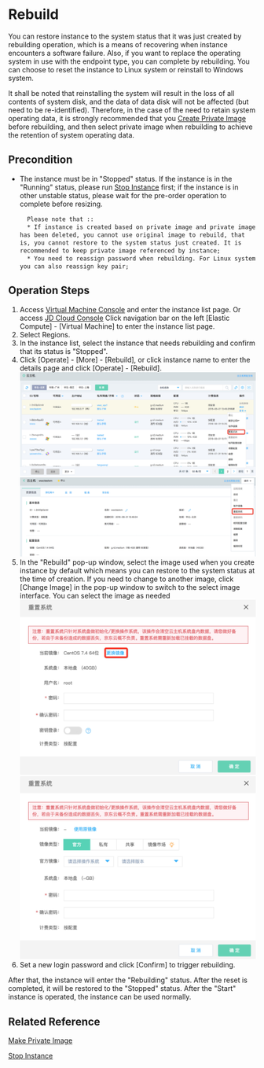 # Rebuild

You can restore instance to the system status that it was just created by rebuilding operation, which is a means of recovering when instance encounters a software failure. Also, if you want to replace the operating system in use with the endpoint type, you can complete by rebuilding. You can choose to reset the instance to Linux system or reinstall to Windows system.

It shall be noted that reinstalling the system will result in the loss of all contents of system disk, and the data of data disk will not be affected (but need to be re-identified). Therefore, in the case of the need to retain system operating data, it is strongly recommended that you [Create Private Image]() before rebuilding, and then select private image when rebuilding to achieve the retention of system operating data.

## Precondition

* The instance must be in "Stopped" status. If the instance is in the "Running" status, please run [Stop Instance](Stop-Instance.md) first; if the instance is in other unstable status, please wait for the pre-order operation to complete before resizing.
	
		Please note that ::
		* If instance is created based on private image and private image has been deleted, you cannot use original image to rebuild, that is, you cannot restore to the system status just created. It is recommended to keep private image referenced by instance;
		* You need to reassign password when rebuilding. For Linux system you can also reassign key pair;


## Operation Steps
1. Access [Virtual Machine Console](https://cns-console.jdcloud.com/host/compute/list) and enter the instance list page. Or access [JD Cloud Console](https://console.jdcloud.com) Click navigation bar on the left [Elastic Compute] - [Virtual Machine] to enter the instance list page.
2. Select Regions.
3. In the instance list, select the instance that needs rebuilding and confirm that its status is "Stopped".
4. Click [Operate] - [More] - [Rebuild], or click instance name to enter the details page and click [Operate] - [Rebuild].
![](../../../../../image/vm/rebuild1.png) ![](../../../../../image/vm/rebuild2.png)
5. In the "Rebuild" pop-up window, select the image used when you create instance by default which means you can restore to the system status at the time of creation. If you need to change to another image, click [Change Image] in the pop-up window to switch to the select image interface. You can select the image as needed![](../../../../../image/vm/rebuild4.png)<br>![](../../../../../image/vm/rebuild5.png)
6. Set a new login password and click [Confirm] to trigger rebuilding.

After that, the instance will enter the "Rebuilding" status. After the reset is completed, it will be restored to the "Stopped" status. After the "Start" instance is operated, the instance can be used normally.
## Related Reference

[Make Private Image]()


[Stop Instance](Stop-Instance.md)
